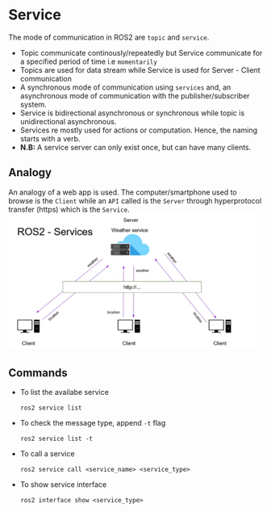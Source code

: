 # Service

The mode of communication in ROS2 are `topic` and `service`. 
- Topic communicate continously/repeatedly but Service communicate for a specified period of time i.e `momentarily`
- Topics are used for data stream while Service is used for Server - Client communication
- A synchronous mode of communication using `services` and, an asynchronous mode of communication with the publisher/subscriber system. 
- Service is bidirectional asynchronous or synchronous while topic is unidirectional asynchronous.
- Services re mostly used for actions or computation. Hence, the naming starts with a verb.
- **N.B:** A service server can only exist once, but can have many clients.

## Analogy

An analogy of a web app is used. The computer/smartphone used to browse is the `Client` while an `API` called is the `Server` through hyperprotocol transfer (https) which is the `Service`.
![Service](service.png)

## Commands
- To list the availabe service
  ```
  ros2 service list
  ```
- To check the message type, append `-t` flag
  ```
  ros2 service list -t
  ```
- To call a service
  ```
  ros2 service call <service_name> <service_type>
  ```
- To show service interface
  ```
  ros2 interface show <service_type>
  ```